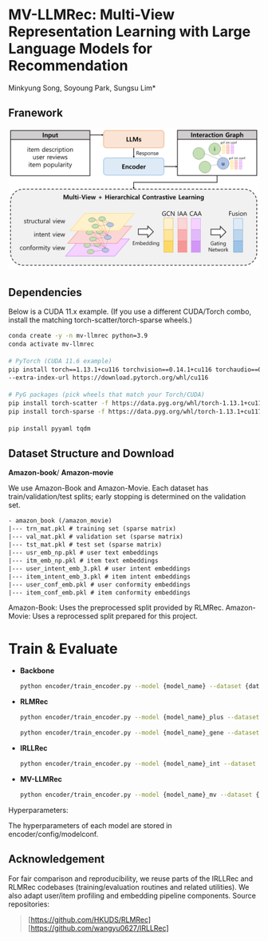 # MV-LLMRec: Multi-View Representation Learning with Large Language Models for Recommendation
Minkyung Song, Soyoung Park, Sungsu Lim*

## Franework
<img src='framework.png' />

## Dependencies
Below is a CUDA 11.x example. (If you use a different CUDA/Torch combo, install the matching torch-scatter/torch-sparse wheels.)

```bash
conda create -y -n mv-llmrec python=3.9
conda activate mv-llmrec

# PyTorch (CUDA 11.6 example)
pip install torch==1.13.1+cu116 torchvision==0.14.1+cu116 torchaudio==0.13.1 \
--extra-index-url https://download.pytorch.org/whl/cu116

# PyG packages (pick wheels that match your Torch/CUDA)
pip install torch-scatter -f https://data.pyg.org/whl/torch-1.13.1+cu117.html
pip install torch-sparse -f https://data.pyg.org/whl/torch-1.13.1+cu117.html

pip install pyyaml tqdm
```

## Dataset Structure and Download

**Amazon-book**/ **Amazon-movie**

We use Amazon-Book and Amazon-Movie. Each dataset has train/validation/test splits; early stopping is determined on the validation set.

```plaintext
- amazon_book (/amazon_movie)
|--- trn_mat.pkl # training set (sparse matrix)
|--- val_mat.pkl # validation set (sparse matrix)
|--- tst_mat.pkl # test set (sparse matrix)
|--- usr_emb_np.pkl # user text embeddings
|--- itm_emb_np.pkl # item text embeddings
|--- user_intent_emb_3.pkl # user intent embeddings
|--- item_intent_emb_3.pkl # item intent embeddings
|--- user_conf_emb.pkl # user conformity embeddings
|--- item_conf_emb.pkl # item conformity embeddings
```
Amazon-Book: Uses the preprocessed split provided by RLMRec.
Amazon-Movie: Uses a reprocessed split prepared for this project.

# Train & Evaluate

- **Backbone**
  ```bash
  python encoder/train_encoder.py --model {model_name} --dataset {dataset} --cuda 0

- **RLMRec**
  ```bash
  python encoder/train_encoder.py --model {model_name}_plus --dataset {dataset} --cuda 0
  ```
  ```bash
  python encoder/train_encoder.py --model {model_name}_gene --dataset {dataset} --cuda 0

- **IRLLRec**
  ```bash
  python encoder/train_encoder.py --model {model_name}_int --dataset movie --cuda 0

- **MV-LLMRec**
  ```bash
  python encoder/train_encoder.py --model {model_name}_mv --dataset {dataset} --cuda 0

Hyperparameters:

The hyperparameters of each model are stored in encoder/config/modelconf.

## Acknowledgement

For fair comparison and reproducibility, we reuse parts of the IRLLRec and RLMRec codebases (training/evaluation routines and related utilities). We also adapt user/item profiling and embedding pipeline components. Source repositories:

> [https://github.com/HKUDS/RLMRec]
> [https://github.com/wangyu0627/IRLLRec]

